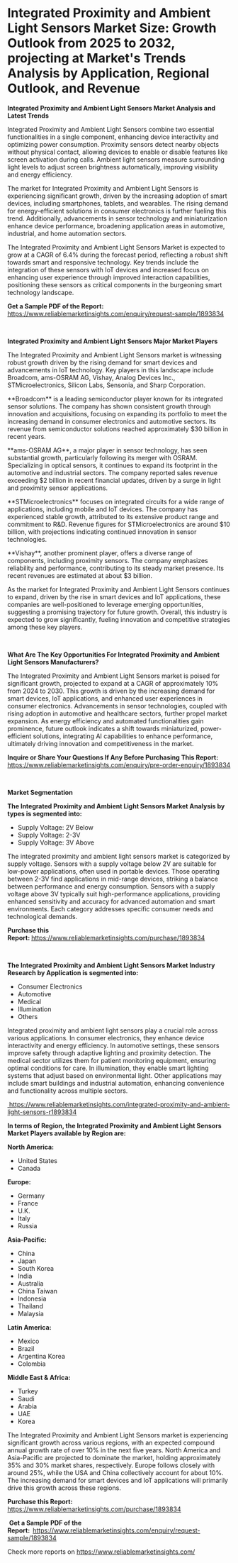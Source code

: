 <p><h1>Integrated Proximity and Ambient Light Sensors Market Size: Growth Outlook from 2025 to 2032, projecting at Market's Trends Analysis by Application, Regional Outlook, and Revenue</h1></p><p><strong>Integrated Proximity and Ambient Light Sensors Market Analysis and Latest Trends</strong></p>
<p><p>Integrated Proximity and Ambient Light Sensors combine two essential functionalities in a single component, enhancing device interactivity and optimizing power consumption. Proximity sensors detect nearby objects without physical contact, allowing devices to enable or disable features like screen activation during calls. Ambient light sensors measure surrounding light levels to adjust screen brightness automatically, improving visibility and energy efficiency.</p><p>The market for Integrated Proximity and Ambient Light Sensors is experiencing significant growth, driven by the increasing adoption of smart devices, including smartphones, tablets, and wearables. The rising demand for energy-efficient solutions in consumer electronics is further fueling this trend. Additionally, advancements in sensor technology and miniaturization enhance device performance, broadening application areas in automotive, industrial, and home automation sectors.</p><p>The Integrated Proximity and Ambient Light Sensors Market is expected to grow at a CAGR of 6.4% during the forecast period, reflecting a robust shift towards smart and responsive technology. Key trends include the integration of these sensors with IoT devices and increased focus on enhancing user experience through improved interaction capabilities, positioning these sensors as critical components in the burgeoning smart technology landscape.</p></p>
<p><strong>Get a Sample PDF of the Report:&nbsp;</strong> <a href="https://www.reliablemarketinsights.com/enquiry/request-sample/1893834?utm_campaign=2217&utm_medium=2&utm_source=Github&utm_content=ia&utm_term=13022025&utm_id=integrated-proximity-and-ambient-light-sensors">https://www.reliablemarketinsights.com/enquiry/request-sample/1893834</a></p>
<p>&nbsp;</p>
<p><strong>Integrated Proximity and Ambient Light Sensors Major Market Players</strong></p>
<p><p>The Integrated Proximity and Ambient Light Sensors market is witnessing robust growth driven by the rising demand for smart devices and advancements in IoT technology. Key players in this landscape include Broadcom, ams-OSRAM AG, Vishay, Analog Devices Inc., STMicroelectronics, Silicon Labs, Sensonia, and Sharp Corporation.</p><p>**Broadcom** is a leading semiconductor player known for its integrated sensor solutions. The company has shown consistent growth through innovation and acquisitions, focusing on expanding its portfolio to meet the increasing demand in consumer electronics and automotive sectors. Its revenue from semiconductor solutions reached approximately $30 billion in recent years.</p><p>**ams-OSRAM AG**, a major player in sensor technology, has seen substantial growth, particularly following its merger with OSRAM. Specializing in optical sensors, it continues to expand its footprint in the automotive and industrial sectors. The company reported sales revenue exceeding $2 billion in recent financial updates, driven by a surge in light and proximity sensor applications.</p><p>**STMicroelectronics** focuses on integrated circuits for a wide range of applications, including mobile and IoT devices. The company has experienced stable growth, attributed to its extensive product range and commitment to R&D. Revenue figures for STMicroelectronics are around $10 billion, with projections indicating continued innovation in sensor technologies.</p><p>**Vishay**, another prominent player, offers a diverse range of components, including proximity sensors. The company emphasizes reliability and performance, contributing to its steady market presence. Its recent revenues are estimated at about $3 billion.</p><p>As the market for Integrated Proximity and Ambient Light Sensors continues to expand, driven by the rise in smart devices and IoT applications, these companies are well-positioned to leverage emerging opportunities, suggesting a promising trajectory for future growth. Overall, this industry is expected to grow significantly, fueling innovation and competitive strategies among these key players.</p></p>
<p>&nbsp;</p>
<p><strong>What Are The Key Opportunities For Integrated Proximity and Ambient Light Sensors Manufacturers?</strong></p>
<p><p>The Integrated Proximity and Ambient Light Sensors market is poised for significant growth, projected to expand at a CAGR of approximately 10% from 2024 to 2030. This growth is driven by the increasing demand for smart devices, IoT applications, and enhanced user experiences in consumer electronics. Advancements in sensor technologies, coupled with rising adoption in automotive and healthcare sectors, further propel market expansion. As energy efficiency and automated functionalities gain prominence, future outlook indicates a shift towards miniaturized, power-efficient solutions, integrating AI capabilities to enhance performance, ultimately driving innovation and competitiveness in the market.</p></p>
<p><strong>Inquire or Share Your Questions If Any Before Purchasing This Report:</strong> <a href="https://www.reliablemarketinsights.com/enquiry/pre-order-enquiry/1893834?utm_campaign=2217&utm_medium=2&utm_source=Github&utm_content=ia&utm_term=13022025&utm_id=integrated-proximity-and-ambient-light-sensors">https://www.reliablemarketinsights.com/enquiry/pre-order-enquiry/1893834</a></p>
<p>&nbsp;</p>
<p><strong>Market Segmentation</strong></p>
<p><strong>The Integrated Proximity and Ambient Light Sensors Market Analysis by types is segmented into:</strong></p>
<p><ul><li>Supply Voltage: 2V Below</li><li>Supply Voltage: 2-3V</li><li>Supply Voltage: 3V Above</li></ul></p>
<p><p>The integrated proximity and ambient light sensors market is categorized by supply voltage. Sensors with a supply voltage below 2V are suitable for low-power applications, often used in portable devices. Those operating between 2-3V find applications in mid-range devices, striking a balance between performance and energy consumption. Sensors with a supply voltage above 3V typically suit high-performance applications, providing enhanced sensitivity and accuracy for advanced automation and smart environments. Each category addresses specific consumer needs and technological demands.</p></p>
<p><strong>Purchase this Report:&nbsp;</strong><a href="https://www.reliablemarketinsights.com/purchase/1893834?utm_campaign=2217&utm_medium=2&utm_source=Github&utm_content=ia&utm_term=13022025&utm_id=integrated-proximity-and-ambient-light-sensors">https://www.reliablemarketinsights.com/purchase/1893834</a></p>
<p>&nbsp;</p>
<p><strong>The Integrated Proximity and Ambient Light Sensors Market Industry Research by Application is segmented into:</strong></p>
<p><ul><li>Consumer Electronics</li><li>Automotive</li><li>Medical</li><li>Illumination</li><li>Others</li></ul></p>
<p><p>Integrated proximity and ambient light sensors play a crucial role across various applications. In consumer electronics, they enhance device interactivity and energy efficiency. In automotive settings, these sensors improve safety through adaptive lighting and proximity detection. The medical sector utilizes them for patient monitoring equipment, ensuring optimal conditions for care. In illumination, they enable smart lighting systems that adjust based on environmental light. Other applications may include smart buildings and industrial automation, enhancing convenience and functionality across multiple sectors.</p></p>
<p><a href="https://www.reliablemarketinsights.com/integrated-proximity-and-ambient-light-sensors-r1893834?utm_campaign=2217&utm_medium=2&utm_source=Github&utm_content=ia&utm_term=13022025&utm_id=integrated-proximity-and-ambient-light-sensors">&nbsp;https://www.reliablemarketinsights.com/integrated-proximity-and-ambient-light-sensors-r1893834</a></p>
<p><strong>In terms of Region, the Integrated Proximity and Ambient Light Sensors Market Players available by Region are:</strong></p>
<p>
    <p> <strong> North America: </strong>
        <ul>
            <li>United States</li>
            <li>Canada</li>
        </ul>
        </p> 
    <p> <strong> Europe: </strong>
        <ul>
            <li>Germany</li>
            <li>France</li>
            <li>U.K.</li>
            <li>Italy</li>
            <li>Russia</li>
        </ul>
        </p> 
    <p> <strong> Asia-Pacific: </strong>
        <ul>
            <li>China</li>
            <li>Japan</li>
            <li>South Korea</li>
            <li>India</li>
            <li>Australia</li>
            <li>China Taiwan</li>
            <li>Indonesia</li>
            <li>Thailand</li>
            <li>Malaysia</li>
        </ul>
        </p> 
    <p> <strong> Latin America: </strong>
        <ul>
            <li>Mexico</li>
            <li>Brazil</li>
            <li>Argentina Korea</li>
            <li>Colombia</li>
        </ul>
        </p> 
    <p> <strong> Middle East & Africa: </strong>
        <ul>
            <li>Turkey</li>
            <li>Saudi</li>
            <li>Arabia</li>
            <li>UAE</li>
            <li>Korea</li>
        </ul>
    </p>
    </p>
<p><p>The Integrated Proximity and Ambient Light Sensors market is experiencing significant growth across various regions, with an expected compound annual growth rate of over 10% in the next five years. North America and Asia-Pacific are projected to dominate the market, holding approximately 35% and 30% market shares, respectively. Europe follows closely with around 25%, while the USA and China collectively account for about 10%. The increasing demand for smart devices and IoT applications will primarily drive this growth across these regions.</p></p>
<p><strong>Purchase this Report: </strong><a href="https://www.reliablemarketinsights.com/purchase/1893834?utm_campaign=2217&utm_medium=2&utm_source=Github&utm_content=ia&utm_term=13022025&utm_id=integrated-proximity-and-ambient-light-sensors">https://www.reliablemarketinsights.com/purchase/1893834</a></p>
<p>&nbsp;<strong>Get a Sample PDF of the Report:&nbsp;&nbsp;</strong><a href="https://www.reliablemarketinsights.com/enquiry/request-sample/1893834?utm_campaign=2217&utm_medium=2&utm_source=Github&utm_content=ia&utm_term=13022025&utm_id=integrated-proximity-and-ambient-light-sensors">https://www.reliablemarketinsights.com/enquiry/request-sample/1893834</a></p>
<p><strong></strong></p>
<p>Check more reports on <a href="https://www.reliablemarketinsights.com/?utm_campaign=2217&utm_medium=2&utm_source=Github&utm_content=ia&utm_term=13022025&utm_id=integrated-proximity-and-ambient-light-sensors">https://www.reliablemarketinsights.com/</a></p>